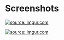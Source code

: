 #  Screenshots

<a href="https://imgur.com/PwELLda"><img src="https://i.imgur.com/PwELLda.png" title="source: imgur.com" /></a>

<a href="https://imgur.com/P6xTBxF"><img src="https://i.imgur.com/P6xTBxF.png" title="source: imgur.com" /></a>

